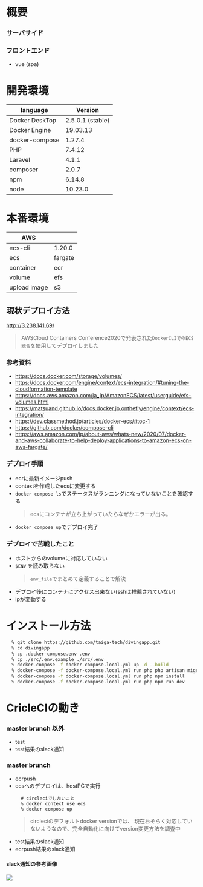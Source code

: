 # 概要
### サーバサイド
### フロントエンド
  - vue (spa)
# 開発環境
|language|Version|
|---|---|
|Docker DeskTop|2.5.0.1 (stable)|
|Docker Engine|19.03.13|
|docker-compose|1.27.4|
|PHP|7.4.12|
|Laravel|4.1.1|
|composer|2.0.7|
|npm|6.14.8|
|node|10.23.0|

# 本番環境
|AWS||
|--|--|
|ecs-cli|1.20.0|
|ecs|fargate|
|container|ecr|
|volume|efs|
|upload image|s3|

## 現状デプロイ方法
http://3.238.141.69/
  > AWSCloud Containers Conference2020で発表された`DockerCLIでのECS統合`を使用してデプロイしました

### 参考資料
- https://docs.docker.com/storage/volumes/
- https://docs.docker.com/engine/context/ecs-integration/#tuning-the-cloudformation-template
- https://docs.aws.amazon.com/ja_jp/AmazonECS/latest/userguide/efs-volumes.html
- https://matsuand.github.io/docs.docker.jp.onthefly/engine/context/ecs-integration/
- https://dev.classmethod.jp/articles/docker-ecs/#toc-1
- https://github.com/docker/compose-cli
- https://aws.amazon.com/jp/about-aws/whats-new/2020/07/docker-and-aws-collaborate-to-help-deploy-applications-to-amazon-ecs-on-aws-fargate/

### デプロイ手順
- ecrに最新イメージpush
- contextを作成したecsに変更する
- `docker compose ls`でステータスがランニングになっていないことを確認する
  > ecsにコンテナが立ち上がっていたらなぜかエラーが出る。
- `docker compose up`でデプロイ完了

### デプロイで苦戦したこと
- ホストからのvolumeに対応していない
- `$ENV` を読み取らない
  > `env_file`でまとめて定義することで解決
- デプロイ後にコンテナにアクセス出来ない(sshは推薦されていない)
- ipが変動する


# インストール方法
```bash
  % git clone https://github.com/taiga-tech/divingapp.git
  % cd divingapp
  % cp .docker-compose.env .env
  % cp ./src/.env.example ./src/.env
  % docker-compose -f docker-compose.local.yml up -d --build
  % docker-compose -f docker-compose.local.yml run php php artisan migrate
  % docker-compose -f docker-compose.local.yml run php npm install
  % docker-compose -f docker-compose.local.yml run php npm run dev
```

# CricleCIの動き

### master brunch 以外
- test
- test結果のslack通知

### master brunch
- ecrpush
- ecsへのデプロイは、hostPCで実行
  ``` shell
    # circleciでしたいこと
    % docker context use ecs
    % docker compose up
  ```
  > circleciのデフォルトdocker versionでは、
    現在おそらく対応していないようなので、完全自動化に向けてversion変更方法を調査中
- test結果のslack通知
- ecrpush結果のslack通知

#### slack通知の参考画像
![](https://user-images.githubusercontent.com/67569270/96187946-d2ad5880-0f78-11eb-8eae-fb99a7af7cc7.png)
